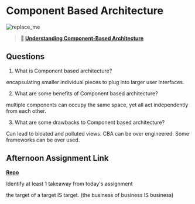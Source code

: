 # Component Based Architecture

![replace_me](https://codeworks.blob.core.windows.net/public/assets/img/illustrations/placeholder.svg)

> **📖 [Understanding Component-Based Architecture](https://codeworksacademy.com/fs-student-guide/resources/wk6/01-Component-Based-Architecture)**

## Questions

1. What is Component based architecture?

encapsulating smaller individual pieces to plug into larger user interfaces. 

2. What are some benefits of Component based architecture?

multiple components can occupy the same space, yet all act independently from each other. 

3. What are some drawbacks to Component based architecture?

Can lead to bloated and polluted views. CBA can be over engineered. Some frameworks can be over used. 

## Afternoon Assignment Link

**[Repo](https://github.com/mykealw/vue-playground)**

Identify at least 1 takeaway from today's assignment

the target of a target IS target. 
(the business of business IS business)